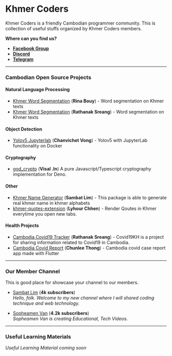 # Khmer Coders

Khmer Coders is a friendly Cambodian programmer community. This is collection of useful stuffs organized by Khmer Coders members.

**Where can you find us?**
- [**Facebook Group**](https://www.facebook.com/groups/1104437376352783)
- [**Discord**](https://discordapp.com/invite/aebeNTE)
- [**Telegram**](https://t.me/KhmerCoders)

---

### Cambodian Open Source Projects

#### Natural Language Processing
- [Khmer Word Segmentation](https://github.com/rinabuoy/KhmerNLP) (**Rina Bouy**) - Word segmentation on Khmer texts
- [Khmer Word Segmentation](https://github.com/RathanakSreang/KhmerWordSegmentation) (**Rathanak Sreang**) - Word segmentation on Khmer texts

#### Object Detection
- [Yolov5 Jupyterlab](https://github.com/NanoCode012/yolov5-jupyterlab) (**Chanvichet Vong**) - Yolov5 with JupyterLab functionality on Docker

#### Cryptography
- [god_crypto](https://github.com/invisal/god_crypto) (**Visal .In**) A pure Javascript/Typescript cryptography implementation for Deno.

#### Other

- [Khmer Name Generator](https://github.com/sambatlim/khmer-name-generator) (**Sambat Lim**) - This package is able to generate real khmer name in khmer alphabets
- [khmer-quotes-extension](https://github.com/LyhourChhen/khmer-quotes-extension) (**Lyhour Chhen**) - Render Qoutes in Khmer everytime you open new tabs.

#### Health Projects
- [Cambodia Covid19 Tracker](https://github.com/RathanakSreang/cambodia-covid19-tracker) (**Rathanak Sreang**) - Covid19KH is a project for sharing information related to Covid19 in Cambodia.
- [Cambodia Covid Report](https://github.com/chunlee-thong/kh_covid_report) (**Chunlee Thong**) - Cambodia covid case report app made with Flutter
----

### Our Member Channel

This is good place for showcase your channel to our members.

- [Sambat Lim](https://www.youtube.com/channel/UCs4y2CueccxT6ZmAAlZkBNQ) (**4k subscribers**)
<br />*Hello, folk. Welcome to my new channel where I will shared coding technique and web technology.*

- [Sopheamen Van](https://www.youtube.com/channel/UCUwKif7EmAe5aS7IjsUMlCw) (**4.2k subscribers**)
<br />*Sopheamen Van is creating Educational, Tech Videos.*

---

### Useful Learning Materials
*Useful Learning Material coming soon*
